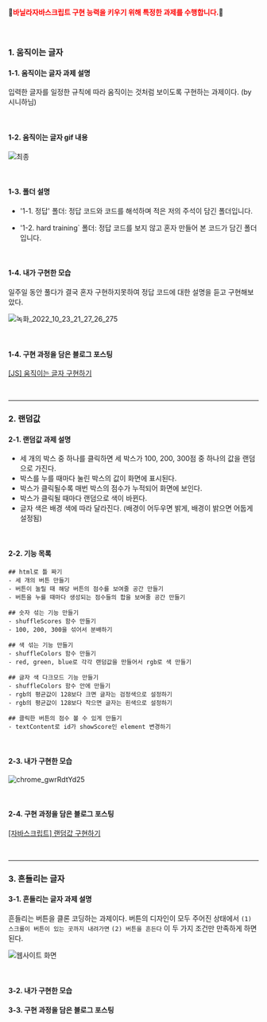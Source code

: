 
#### 💛<span style='color:red'>바닐라자바스크립트 구현 능력을 키우기 위해 특정한 과제를 수행합니다.</span>💛
<br>

### 1. 움직이는 글자
#### 1-1. 움직이는 글자 과제 설명
입력한 글자를 일정한 규칙에 따라 움직이는 것처럼 보이도록 구현하는 과제이다. (by 시니하님)

<br>

#### 1-2. 움직이는 글자  gif 내용
![최종](https://user-images.githubusercontent.com/101965666/197389533-8c2fe699-ea78-4ab2-a3c9-d29698376ab3.gif)

<br>

#### 1-3. 폴더 설명
- '1-1. 정답' 폴더: 정답 코드와 코드를 해석하며 적은 저의 주석이 담긴 폴더입니다.

- '1-2. hard training` 폴더: 정답 코드를 보지 않고 혼자 만들어 본 코드가 담긴 폴더입니다.

<br>

#### 1-4. 내가 구현한 모습
일주일 동안 풀다가 결국 혼자 구현하지못하여 정답 코드에 대한 설명을 듣고 구현해보았다. 

![녹화_2022_10_23_21_27_26_275](https://user-images.githubusercontent.com/101965666/197392199-0d4f923e-ecdb-4838-b314-d055d3730473.gif)

<br>

#### 1-4. 구현 과정을 담은 블로그 포스팅 
<a href='https://velog.io/@hamham/JS-%EC%9B%80%EC%A7%81%EC%9D%B4%EB%8A%94-%EA%B8%80%EC%9E%90-%EA%B5%AC%ED%98%84%ED%95%98%EA%B8%B0'>[JS] 움직이는 글자 구현하기</a>

<br>

---

### 2. 랜덤값
#### 2-1. 랜덤값 과제 설명
- 세 개의 박스 중 하나를 클릭하면 세 박스가 100, 200, 300점 중 하나의 값을 랜덤으로 가진다.
- 박스를 누를 때마다 눌린 박스의 값이 화면에 표시된다. 
- 박스가 클릭될수록 매번 박스의 점수가 누적되어 화면에 보인다. 
- 박스가 클릭될 때마다 랜덤으로 색이 바뀐다.
- 글자 색은 배경 색에 따라 달라진다. (배경이 어두우면 밝게, 배경이 밝으면 어둡게 설정됨)

<br>

#### 2-2. 기능 목록
```
## html로 틀 짜기
- 세 개의 버튼 만들기
- 버튼이 눌릴 때 해당 버튼의 점수를 보여줄 공간 만들기
- 버튼을 누를 때마다 생성되는 점수들의 합을 보여줄 공간 만들기

## 숫자 섞는 기능 만들기
- shuffleScores 함수 만들기
- 100, 200, 300을 섞어서 분배하기

## 색 섞는 기능 만들기
- shuffleColors 함수 만들기
- red, green, blue로 각각 랜덤값을 만들어서 rgb로 색 만들기

## 글자 색 다크모드 기능 만들기
- shuffleColors 함수 안에 만들기
- rgb의 평균값이 128보다 크면 글자는 검정색으로 설정하기
- rgb의 평균값이 128보다 작으면 글자는 흰색으로 설정하기

## 클릭한 버튼의 점수 볼 수 있게 만들기
- textContent로 id가 showScore인 element 변경하기
```

<br>

#### 2-3. 내가 구현한 모습
![chrome_gwrRdtYd25](https://user-images.githubusercontent.com/101965666/203450800-9e0d4227-bf18-41e9-a48f-d8af61035e1e.gif)

<br>

#### 2-4. 구현 과정을 담은 블로그 포스팅 
<a href='https://velog.io/@hamham/%EC%9E%90%EB%B0%94%EC%8A%A4%ED%81%AC%EB%A6%BD%ED%8A%B8-%EB%9E%9C%EB%8D%A4%EC%88%AB%EC%9E%90%EC%99%80-%EB%9E%9C%EB%8D%A4%EC%83%89-%EA%B5%AC%ED%98%84%ED%95%98%EA%B8%B0'>[자바스크립트] 랜덤값 구현하기</a>

<br>

---

### 3. 흔들리는 글자
#### 3-1. 흔들리는 글자 과제 설명
흔들리는 버튼을 클론 코딩하는 과제이다. 버튼의 디자인이 모두 주어진 상태에서 
`(1) 스크롤이 버튼이 있는 곳까지 내려가면` `(2) 버튼을 흔든다` 이 두 가지 조건만 만족하게 하면 된다.

![웹사이트 화면](https://user-images.githubusercontent.com/101965666/209787112-94d6124e-fa64-4148-b24a-690f8f1ec2e0.gif)

<br>

#### 3-2. 내가 구현한 모습


#### 3-3. 구현 과정을 담은 블로그 포스팅